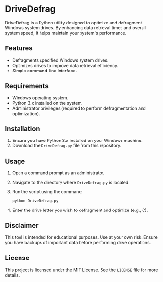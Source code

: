 # DriveDefrag

DriveDefrag is a Python utility designed to optimize and defragment Windows system drives. By enhancing data retrieval times and overall system speed, it helps maintain your system's performance.

## Features

- Defragments specified Windows system drives.
- Optimizes drives to improve data retrieval efficiency.
- Simple command-line interface.

## Requirements

- Windows operating system.
- Python 3.x installed on the system.
- Administrator privileges (required to perform defragmentation and optimization).

## Installation

1. Ensure you have Python 3.x installed on your Windows machine.
2. Download the `DriveDefrag.py` file from this repository.

## Usage

1. Open a command prompt as an administrator.
2. Navigate to the directory where `DriveDefrag.py` is located.
3. Run the script using the command:

   ```bash
   python DriveDefrag.py
   ```

4. Enter the drive letter you wish to defragment and optimize (e.g., C).

## Disclaimer

This tool is intended for educational purposes. Use at your own risk. Ensure you have backups of important data before performing drive operations.

## License

This project is licensed under the MIT License. See the `LICENSE` file for more details.